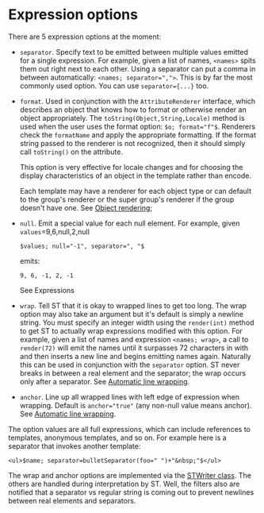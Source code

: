 # Expression options

There are 5 expression options at the moment:

* `separator`. Specify text to be emitted between multiple values emitted for a single expression. For example, given a list of names, `<names>` spits them out right next to each other. Using a separator can put a comma in between automatically: `<names; separator=",">`. This is by far the most commonly used option. You can use `separator={...}` too.
* `format`. Used in conjunction with the `AttributeRenderer` interface, which describes an object that knows how to format or otherwise render an object appropriately. The `toString(Object,String,Locale)` method is used when the user uses the format option: `$o; format="f"$`. Renderers check the `formatName` and apply the appropriate formatting. If the format string passed to the renderer is not recognized, then it should simply call `toString()` on the attribute. 

  This option is very effective for locale changes and for choosing the display characteristics of an object in the template rather than encode. 

  Each template may have a renderer for each object type or can default to the group's renderer or the super group's renderer if the group doesn't have one. See [Object rendering](renderers.md#format);

* `null`. Emit a special value for each null element. For example, given `values`=9,6,null,2,null
  ```
  $values; null="-1", separator=", "$
  ```
  emits:
  ```
  9, 6, -1, 2, -1
  ```
  See Expressions
* `wrap`. Tell ST that it is okay to wrapped lines to get too long. The wrap option may also take an argument but it's default is simply a newline string. You must specify an integer width using the `render(int)` method to get ST to actually wrap expressions modified with this option. For example, given a list of names and expression `<names; wrap>`, a call to `render(72)` will emit the names until it surpasses 72 characters in with and then inserts a new line and begins emitting names again. Naturally this can be used in conjunction with the `separator` option. ST never breaks in between a real element and the separator; the wrap occurs only after a separator. See [Automatic line wrapping](wrapping.md).
* `anchor`. Line up all wrapped lines with left edge of expression when wrapping. Default is `anchor="true"` (any non-null value means anchor). See [Automatic line wrapping](wrapping.md).

The option values are all full expressions, which can include references to templates, anonymous templates, and so on. For example here is a separator that invokes another template:

```
<ul>$name; separator=bulletSeparator(foo=" ")+"&nbsp;"$</ul>
```

The wrap and anchor options are implemented via the [STWriter class](https://github.com/antlr/stringtemplate4/blob/master/src/org/stringtemplate/v4/STWriter.java). The others are handled during interpretation by ST. Well, the filters also are notified that a separator vs regular string is coming out to prevent newlines between real elements and separators.
